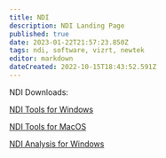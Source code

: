 ```yaml
---
title: NDI
description: NDI Landing Page
published: true
date: 2023-01-22T21:57:23.850Z
tags: ndi, software, vizrt, newtek
editor: markdown
dateCreated: 2022-10-15T18:43:52.591Z
---
```


NDI Downloads:

[NDI Tools for Windows](https://go.ndi.tv/tools-for-windows)

[NDI Tools for MacOS](https://go.ndi.tv/tools-for-mac)

[NDI Analysis for Windows](https://www.ndi.tv/form-ndi-analysis-tools-ndi5)